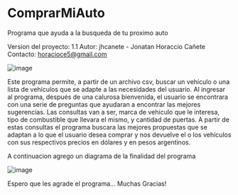 # ComprarMiAuto


Programa que ayuda a la busqueda de tu proximo auto


Version del proyecto: 1.1
Autor: jhcanete - Jonatan Horaccio Cañete
Contacto: horacioce5@gmail.com

![image](https://user-images.githubusercontent.com/107326085/191488715-ae46b698-1de0-444e-a656-10ca2f66340f.png)


Este programa permite, a partir de un archivo csv, buscar un vehículo o una lista de vehículos que se adapte a las necesidades del usuario. Al ingresar al programa, después de una calurosa bienvenida, el usuario se encontrara con una serie de preguntas que ayudaran a encontrar las mejores sugerencias. Las consultas van a ser, marca de vehículo que le interesa, tipo de combustible que llevara el mismo, y cantidad de puertas. A partir de estas consultas el programa buscara las mejores propuestas que se adaptan a lo que el usuario desea comprar y nos devuelve el o los vehículos con sus respectivos precios en dólares y en pesos argentinos.

A continuacion agrego un diagrama de la finalidad del programa

![image](https://user-images.githubusercontent.com/107326085/191493494-b270a72c-139a-44d8-903a-3efb04ae3a7e.png)

Espero que les agrade el programa... Muchas Gracias!
